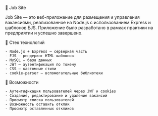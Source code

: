 📄 Job Site

Job Site — это веб-приложение для размещения и управления вакансиями, реализованное на Node.js с использованием Express и шаблонов EJS. Приложение было разработано в рамках практики на предприятии и успешно завершено.


🚀 Стек технологий

    - Node.js + Express — серверная часть
    - EJS — рендеринг HTML-шаблонов
    - MySQL — база данных
    - JWT — аутентификация по токену
    - CSS — кастомные стили
    - cookie-parser — вспомогательные библиотеки

📌 Возможности

    - Аутентификация пользователей через JWT и cookies
    - Создание, редактирование и удаление вакансий
    - Просмотр списка пользователей
    - Возможность оставить отклик
    - Просмотр оставленных откликов

    
